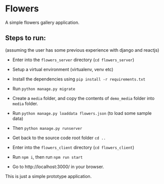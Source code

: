 # Flowers

A simple flowers gallery application.

## Steps to run:

(assuming the user has some previous experience with django and reactjs)

-   Enter into the `flowers_server` directory (`cd flowers_server`)
-   Setup a virtual environment (virtualenv, venv etc)
-   Install the dependencies using `pip install -r requirements.txt`
-   Run `python manage.py migrate`
-   Create a `media` folder, and copy the contents of `demo_media` folder into `media` folder.
-   Run `python manage.py loaddata flowers.json` (to load some sample data)
-   Then `python manage.py runserver`

-   Get back to the source code root folder `cd ..`

-   Enter into the `flowers_client` directory (`cd flowers_client`)
-   Run `npm i`, then run `npm run start`
-   Go to http://localhost:3000/ in your browser.

This is just a simple prototype application.
